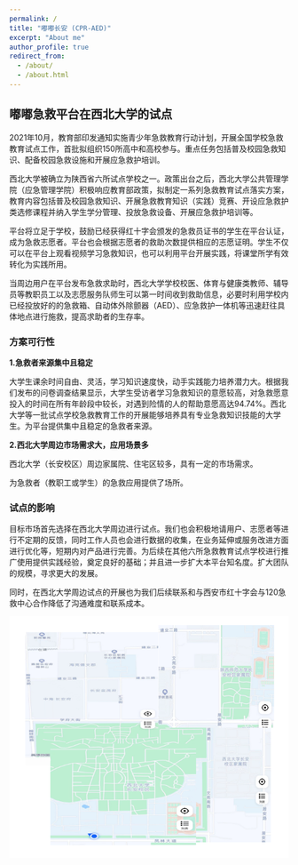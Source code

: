 ```yaml
---
permalink: /
title: "嘟嘟长安 (CPR-AED)"
excerpt: "About me"
author_profile: true
redirect_from: 
  - /about/
  - /about.html
---
```

嘟嘟急救平台在西北大学的试点
----------------------------

2021年10月，教育部印发通知实施青少年急救教育行动计划，开展全国学校急救教育试点工作，首批拟组织150所高中和高校参与。重点任务包括普及校园急救知识、配备校园急救设施和开展应急救护培训。

西北大学被确立为陕西省六所试点学校之一。政策出台之后，西北大学公共管理学院（应急管理学院）积极响应教育部政策，拟制定一系列急救教育试点落实方案，教育内容包括普及校园急救知识、开展急救教育知识（实践）竞赛、开设应急救护类选修课程并纳入学生学分管理、投放急救设备、开展应急救护培训等。

平台将立足于学校，鼓励已经获得红十字会颁发的急救员证书的学生在平台认证，成为急救志愿者。平台也会根据志愿者的救助次数提供相应的志愿证明。学生不仅可以在平台上观看视频学习急救知识，也可以利用平台开展实践，将课堂所学有效转化为实践所用。

当周边用户在平台发布急救求助时，西北大学学校校医、体育与健康类教师、辅导员等教职员工以及志愿服务队师生可以第一时间收到救助信息，必要时利用学校内已经投放好的的急救箱、自动体外除颤器（AED）、应急救护一体机等迅速赶往具体地点进行施救，提高求助者的生存率。

### **方案可行性**

**1.急救者来源集中且稳定**

大学生课余时间自由、灵活，学习知识速度快，动手实践能力培养潜力大。根据我们发布的问卷调查结果显示，大学生受访者学习急救知识的意愿较高，对急救愿意投入的时间在所有年龄段中较长，对遇到险情的人的帮助意愿高达94.74%。西北大学等一批试点学校急救教育工作的开展能够培养具有专业急救知识技能的大学生。为平台提供集中且稳定的急救者来源。

**2.西北大学周边市场需求大，应用场景多**

西北大学（长安校区）周边家属院、住宅区较多，具有一定的市场需求。

为急救者（教职工或学生）的急救应用提供了场所。

### **试点的影响**

目标市场首先选择在西北大学周边进行试点。我们也会积极地请用户、志愿者等进行不定期的反馈，同时工作人员也会进行数据的收集，在业务延伸或服务改进方面进行优化等，短期内对产品进行完善。为后续在其他六所急救教育试点学校进行推广使用提供实践经验，奠定良好的基础；并且进一步扩大本平台知名度。扩大团队的规模，寻求更大的发展。

同时，在西北大学周边试点的开展也为我们后续联系和与西安市红十字会与120急救中心合作降低了沟通难度和联系成本。

![map](/images/AboutMD/map.png)
